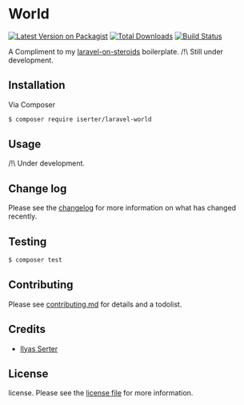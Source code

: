 # World

[![Latest Version on Packagist][ico-version]][link-packagist]
[![Total Downloads][ico-downloads]][link-downloads]
[![Build Status][ico-travis]][link-travis]

A Compliment to my [laravel-on-steroids][link-laravel-on-steroids] boilerplate. 
/!\ Still under development. 

## Installation

Via Composer

``` bash
$ composer require iserter/laravel-world
```

## Usage
/!\ Under development.

## Change log

Please see the [changelog](changelog.md) for more information on what has changed recently.

## Testing

``` bash
$ composer test
```

## Contributing

Please see [contributing.md](contributing.md) for details and a todolist.

## Credits

- [Ilyas Serter][link-author]

## License

license. Please see the [license file](license.md) for more information.

[ico-version]: https://img.shields.io/packagist/v/iserter/laravel-world.svg?style=flat-square
[ico-downloads]: https://img.shields.io/packagist/dt/iserter/laravel-world.svg?style=flat-square
[ico-travis]: https://img.shields.io/travis/iserter/laravel-world/master.svg?style=flat-square

[link-packagist]: https://packagist.org/packages/iserter/laravel-world
[link-downloads]: https://packagist.org/packages/iserter/laravel-world
[link-travis]: https://travis-ci.org/iserter/laravel-world
[link-author]: https://github.com/iSerter
[link-laravel-on-steroids]: https://github.com/iSerter/laravel-on-steroids
